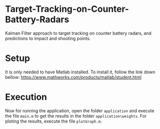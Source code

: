 # Target-Tracking-on-Counter-Battery-Radars
Kalman Filter approach to target tracking on counter battery radars, and predictions to impact and shooting points.

# Setup
It is only needed to have Matlab installed. To install it, follow the link down bellow:
https://www.mathworks.com/products/matlab/student.html

# Execution
Now for running the application, open the folder ``application`` and execute the file ``main.m`` to get the results in the folder ``application\weights``. For ploting the results, execute the file ``plotGraph.m``.
